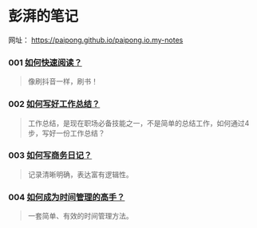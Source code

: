 # 彭湃的笔记

网址： https://paipong.github.io/paipong.io.my-notes

### 001 [如何快速阅读？](/fast-reading/)

>像刷抖音一样，刷书！

### 002 [如何写好工作总结？](/work-summary/)

>工作总结，是现在职场必备技能之一，不是简单的总结工作，如何通过4步，写好一份工作总结？

### 003 [如何写商务日记？](/business-diary/)

>记录清晰明确，表达富有逻辑性。

### 004 [如何成为时间管理的高手？](/time-management/)

>一套简单、有效的时间管理方法。
